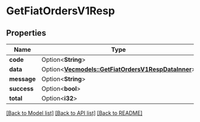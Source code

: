 # GetFiatOrdersV1Resp

## Properties

Name | Type | Description | Notes
------------ | ------------- | ------------- | -------------
**code** | Option<**String**> |  | [optional]
**data** | Option<[**Vec<models::GetFiatOrdersV1RespDataInner>**](GetFiatOrdersV1Resp_data_inner.md)> |  | [optional]
**message** | Option<**String**> |  | [optional]
**success** | Option<**bool**> |  | [optional]
**total** | Option<**i32**> |  | [optional]

[[Back to Model list]](../README.md#documentation-for-models) [[Back to API list]](../README.md#documentation-for-api-endpoints) [[Back to README]](../README.md)


